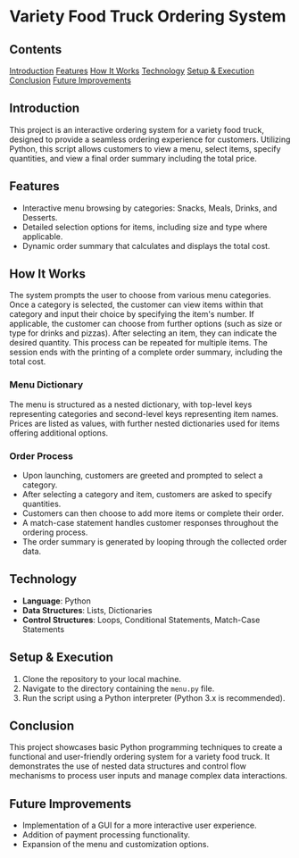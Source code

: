 # Variety Food Truck Ordering System

## Contents

[Introduction](https://github.com/bychok/python-challenge-1?tab=readme-ov-file#introduction)
[Features](https://github.com/bychok/python-challenge-1?tab=readme-ov-file#features)
[How It Works](https://github.com/bychok/python-challenge-1?tab=readme-ov-file#how-it-works)
[Technology](https://github.com/bychok/python-challenge-1?tab=readme-ov-file#technology)
[Setup & Execution](https://github.com/bychok/python-challenge-1?tab=readme-ov-file#setup-and-execution)
[Conclusion](https://github.com/bychok/python-challenge-1?tab=readme-ov-file#conclusion)
[Future Improvements](https://github.com/bychok/python-challenge-1?tab=readme-ov-file#future-improvements)

## Introduction

This project is an interactive ordering system for a variety food truck, designed to provide a seamless ordering experience for customers. Utilizing Python, this script allows customers to view a menu, select items, specify quantities, and view a final order summary including the total price.

## Features

- Interactive menu browsing by categories: Snacks, Meals, Drinks, and Desserts.
- Detailed selection options for items, including size and type where applicable.
- Dynamic order summary that calculates and displays the total cost.

## How It Works

The system prompts the user to choose from various menu categories. Once a category is selected, the customer can view items within that category and input their choice by specifying the item's number. If applicable, the customer can choose from further options (such as size or type for drinks and pizzas). After selecting an item, they can indicate the desired quantity. This process can be repeated for multiple items. The session ends with the printing of a complete order summary, including the total cost.

### Menu Dictionary

The menu is structured as a nested dictionary, with top-level keys representing categories and second-level keys representing item names. Prices are listed as values, with further nested dictionaries used for items offering additional options.

### Order Process

- Upon launching, customers are greeted and prompted to select a category.
- After selecting a category and item, customers are asked to specify quantities.
- Customers can then choose to add more items or complete their order.
- A match-case statement handles customer responses throughout the ordering process.
- The order summary is generated by looping through the collected order data.

## Technology

- **Language**: Python
- **Data Structures**: Lists, Dictionaries
- **Control Structures**: Loops, Conditional Statements, Match-Case Statements

## Setup & Execution

1. Clone the repository to your local machine.
2. Navigate to the directory containing the `menu.py` file.
3. Run the script using a Python interpreter (Python 3.x is recommended).

## Conclusion

This project showcases basic Python programming techniques to create a functional and user-friendly ordering system for a variety food truck. It demonstrates the use of nested data structures and control flow mechanisms to process user inputs and manage complex data interactions.

## Future Improvements

- Implementation of a GUI for a more interactive user experience.
- Addition of payment processing functionality.
- Expansion of the menu and customization options.
